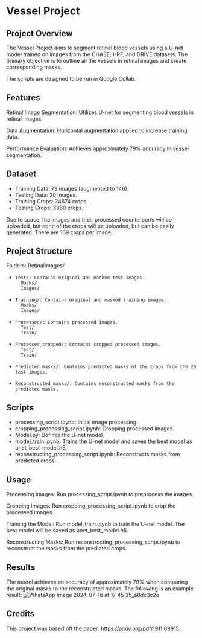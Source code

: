 # Vessel Project

## Project Overview
The Vessel Project aims to segment retinal blood vessels using a U-net model trained on images from the CHASE, HRF, and DRIVE datasets. The primary objective is to outline all the vessels in retinal images and create corresponding masks.

The scripts are designed to be run in Google Collab.

## Features
Retinal Image Segmentation: Utilizes U-net for segmenting blood vessels in retinal images.

Data Augmentation: Horizontal augmentation applied to increase training data.

Performance Evaluation: Achieves approximately 79% accuracy in vessel segmentation.

## Dataset
- Training Data: 73 images (augmented to 146).
- Testing Data: 20 images.
- Training Crops: 24674 crops.
- Testing Crops: 3380 crops.

Due to space, the images and their processed counterparts will be uploaded, but none of the crops will be uploaded, but can be easily generated. There are 169 crops per image.

## Project Structure
Folders:
  RetinalImages/
-     Test/: Contains original and masked test images.
        Masks/
        Images/
-     Training/: Contains original and masked training images.
        Masks/
        Images/
-     Processed/: Contains processed images.
        Test/
        Train/
-     Processed_cropped/: Contains cropped processed images.
        Test/
        Train/
-     Predicted_masks/: Contains predicted masks of the crops from the 20 test images.
-     Reconstructed_masks/: Contains reconstructed masks from the predicted masks.

## Scripts
- processing_script.ipynb: Initial image processing.
- cropping_processing_script.ipynb: Cropping processed images.
- Model.py: Defines the U-net model.
- model_train.ipynb: Trains the U-net model and saves the best model as unet_best_model.h5.
- reconstructing_processing_script.ipynb: Reconstructs masks from predicted crops.

## Usage
Processing Images:
Run processing_script.ipynb to preprocess the images.

Cropping Images:
Run cropping_processing_script.ipynb to crop the processed images.

Training the Model:
Run model_train.ipynb to train the U-net model. The best model will be saved as unet_best_model.h5.

Reconstructing Masks:
Run reconstructing_processing_script.ipynb to reconstruct the masks from the predicted crops.

## Results
The model achieves an accuracy of approximately 79% when comparing the original masks to the reconstructed masks.
The following is an example result:
![WhatsApp Image 2024-07-16 at 17 45 35_a8dc3c2e](https://github.com/user-attachments/assets/56aea650-e60e-479c-8caa-9140075e8c85)


## Credits
This project was based off the paper: https://arxiv.org/pdf/1911.09915.
